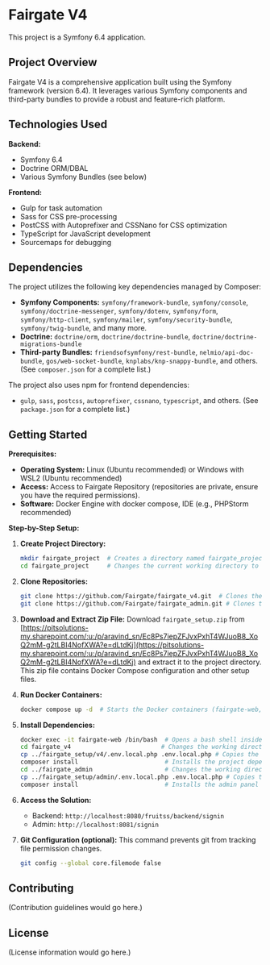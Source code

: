 # Fairgate V4

This project is a Symfony 6.4 application.

## Project Overview

Fairgate V4 is a comprehensive application built using the Symfony framework (version 6.4).  It leverages various Symfony components and third-party bundles to provide a robust and feature-rich platform.

## Technologies Used

**Backend:**

* Symfony 6.4
* Doctrine ORM/DBAL
* Various Symfony Bundles (see below)

**Frontend:**

* Gulp for task automation
* Sass for CSS pre-processing
* PostCSS with Autoprefixer and CSSNano for CSS optimization
* TypeScript for JavaScript development
* Sourcemaps for debugging

## Dependencies

The project utilizes the following key dependencies managed by Composer:

* **Symfony Components:**  `symfony/framework-bundle`, `symfony/console`, `symfony/doctrine-messenger`, `symfony/dotenv`, `symfony/form`, `symfony/http-client`, `symfony/mailer`, `symfony/security-bundle`, `symfony/twig-bundle`, and many more.
* **Doctrine:** `doctrine/orm`, `doctrine/doctrine-bundle`, `doctrine/doctrine-migrations-bundle`
* **Third-party Bundles:** `friendsofsymfony/rest-bundle`, `nelmio/api-doc-bundle`, `gos/web-socket-bundle`, `knplabs/knp-snappy-bundle`, and others.  (See `composer.json` for a complete list.)

The project also uses npm for frontend dependencies:

* `gulp`, `sass`, `postcss`, `autoprefixer`, `cssnano`, `typescript`, and others. (See `package.json` for a complete list.)


## Getting Started

**Prerequisites:**

* **Operating System:** Linux (Ubuntu recommended) or Windows with WSL2 (Ubuntu recommended)
* **Access:** Access to Fairgate Repository (repositories are private, ensure you have the required permissions).
* **Software:** Docker Engine with docker compose, IDE (e.g., PHPStorm recommended)

**Step-by-Step Setup:**

1. **Create Project Directory:**
   ```bash
   mkdir fairgate_project  # Creates a directory named fairgate_project
   cd fairgate_project     # Changes the current working directory to fairgate_project
   ```

2. **Clone Repositories:**
   ```bash
   git clone https://github.com/Fairgate/fairgate_v4.git  # Clones the main Fairgate V4 repository
   git clone https://github.com/Fairgate/fairgate_admin.git # Clones the Fairgate admin repository
   ```

3. **Download and Extract Zip File:** Download `fairgate_setup.zip` from [https://pitsolutions-my.sharepoint.com/:u:/p/aravind_sn/Ec8Ps7iepZFJvxPxhT4WJuoB8_XoQ2mM-g2tLBI4NofXWA?e=dLtdKj](https://pitsolutions-my.sharepoint.com/:u:/p/aravind_sn/Ec8Ps7iepZFJvxPxhT4WJuoB8_XoQ2mM-g2tLBI4NofXWA?e=dLtdKj) and extract it to the project directory.  This zip file contains Docker Compose configuration and other setup files.

4. **Run Docker Containers:**
   ```bash
   docker compose up -d  # Starts the Docker containers (fairgate-web, fairgate-rabbitmq, fairgate-redis) in detached mode (background)
   ```

5. **Install Dependencies:**
   ```bash
   docker exec -it fairgate-web /bin/bash  # Opens a bash shell inside the running fairgate-web container.
   cd fairgate_v4                         # Changes the working directory to the Fairgate V4 project directory.
   cp ../fairgate_setup/v4/.env.local.php .env.local.php # Copies the local environment configuration file for Fairgate V4.
   composer install                        # Installs the project dependencies using Composer.
   cd ../fairgate_admin                    # Changes the working directory to the Fairgate admin project directory.
   cp ../fairgate_setup/admin/.env.local.php .env.local.php # Copies the local environment configuration file for the Fairgate admin panel.
   composer install                        # Installs the admin panel dependencies using Composer.
   ```

6. **Access the Solution:**
   * Backend: `http://localhost:8080/fruitss/backend/signin`
   * Admin: `http://localhost:8081/signin`

7. **Git Configuration (optional):** This command prevents git from tracking file permission changes.
   ```bash
   git config --global core.filemode false
   ```

## Contributing

(Contribution guidelines would go here.)


## License

(License information would go here.)
